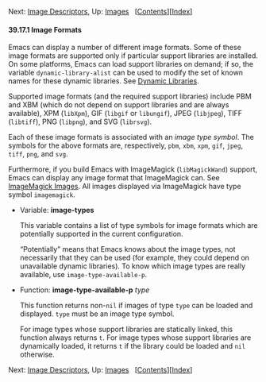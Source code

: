 <!-- This is the GNU Emacs Lisp Reference Manual
corresponding to Emacs version 27.2.

Copyright (C) 1990-1996, 1998-2021 Free Software Foundation,
Inc.

Permission is granted to copy, distribute and/or modify this document
under the terms of the GNU Free Documentation License, Version 1.3 or
any later version published by the Free Software Foundation; with the
Invariant Sections being "GNU General Public License," with the
Front-Cover Texts being "A GNU Manual," and with the Back-Cover
Texts as in (a) below.  A copy of the license is included in the
section entitled "GNU Free Documentation License."

(a) The FSF's Back-Cover Text is: "You have the freedom to copy and
modify this GNU manual.  Buying copies from the FSF supports it in
developing GNU and promoting software freedom." -->

<!-- Created by GNU Texinfo 6.7, http://www.gnu.org/software/texinfo/ -->

Next: [Image Descriptors](Image-Descriptors.html), Up: [Images](Images.html)   \[[Contents](index.html#SEC_Contents "Table of contents")]\[[Index](Index.html "Index")]

#### 39.17.1 Image Formats

Emacs can display a number of different image formats. Some of these image formats are supported only if particular support libraries are installed. On some platforms, Emacs can load support libraries on demand; if so, the variable `dynamic-library-alist` can be used to modify the set of known names for these dynamic libraries. See [Dynamic Libraries](Dynamic-Libraries.html).

Supported image formats (and the required support libraries) include PBM and XBM (which do not depend on support libraries and are always available), XPM (`libXpm`), GIF (`libgif` or `libungif`), JPEG (`libjpeg`), TIFF (`libtiff`), PNG (`libpng`), and SVG (`librsvg`).

Each of these image formats is associated with an *image type symbol*. The symbols for the above formats are, respectively, `pbm`, `xbm`, `xpm`, `gif`, `jpeg`, `tiff`, `png`, and `svg`.

Furthermore, if you build Emacs with ImageMagick (`libMagickWand`) support, Emacs can display any image format that ImageMagick can. See [ImageMagick Images](ImageMagick-Images.html). All images displayed via ImageMagick have type symbol `imagemagick`.

*   Variable: **image-types**

    This variable contains a list of type symbols for image formats which are potentially supported in the current configuration.

    “Potentially” means that Emacs knows about the image types, not necessarily that they can be used (for example, they could depend on unavailable dynamic libraries). To know which image types are really available, use `image-type-available-p`.

<!---->

*   Function: **image-type-available-p** *type*

    This function returns non-`nil` if images of type `type` can be loaded and displayed. `type` must be an image type symbol.

    For image types whose support libraries are statically linked, this function always returns `t`. For image types whose support libraries are dynamically loaded, it returns `t` if the library could be loaded and `nil` otherwise.

Next: [Image Descriptors](Image-Descriptors.html), Up: [Images](Images.html)   \[[Contents](index.html#SEC_Contents "Table of contents")]\[[Index](Index.html "Index")]
